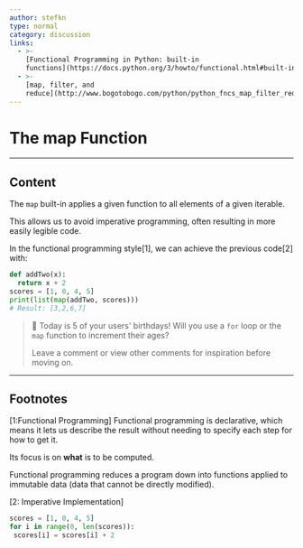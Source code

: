 ```yaml
---
author: stefkn
type: normal
category: discussion
links:
  - >-
    [Functional Programming in Python: built-in
    functions](https://docs.python.org/3/howto/functional.html#built-in-functions){website}
  - >-
    [map, filter, and
    reduce](http://www.bogotobogo.com/python/python_fncs_map_filter_reduce.php){website}
---
```


# The map Function


---

## Content


The `map` built-in applies a given function to all elements of a given iterable. 

This allows us to avoid imperative programming, often resulting in more easily legible code. 

In the functional programming style[1], we can achieve the previous code[2] with:

```python
def addTwo(x):
  return x + 2
scores = [1, 0, 4, 5]
print(list(map(addTwo, scores)))
# Result: [3,2,6,7]
```


> 🥳 Today is 5 of your users' birthdays! Will you use a `for` loop or the `map` function to increment their ages?
>
> Leave a comment or view other comments for inspiration before moving on.


---

## Footnotes


[1:Functional Programming]
Functional programming is declarative, which means it lets us describe the result without needing to specify each step for how to get it.

Its focus is on **what** is to be computed. 

Functional programming reduces a program down into functions applied to immutable data (data that cannot be directly modified).

[2: Imperative Implementation]
 ```python
scores = [1, 0, 4, 5]
for i in range(0, len(scores)):
  scores[i] = scores[i] + 2
```